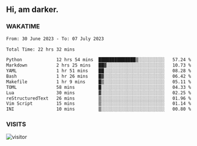 ## Hi, am darker.

### WAKATIME

<!--START_SECTION:waka-->

```txt
From: 30 June 2023 - To: 07 July 2023

Total Time: 22 hrs 32 mins

Python             12 hrs 54 mins  ██████████████▒░░░░░░░░░░   57.24 %
Markdown           2 hrs 25 mins   ██▓░░░░░░░░░░░░░░░░░░░░░░   10.73 %
YAML               1 hr 51 mins    ██░░░░░░░░░░░░░░░░░░░░░░░   08.28 %
Bash               1 hr 26 mins    █▓░░░░░░░░░░░░░░░░░░░░░░░   06.42 %
Makefile           1 hr 9 mins     █▒░░░░░░░░░░░░░░░░░░░░░░░   05.11 %
TOML               58 mins         █░░░░░░░░░░░░░░░░░░░░░░░░   04.33 %
Lua                30 mins         ▓░░░░░░░░░░░░░░░░░░░░░░░░   02.25 %
reStructuredText   26 mins         ▒░░░░░░░░░░░░░░░░░░░░░░░░   01.96 %
Vim Script         15 mins         ▒░░░░░░░░░░░░░░░░░░░░░░░░   01.14 %
INI                10 mins         ▒░░░░░░░░░░░░░░░░░░░░░░░░   00.80 %
```

<!--END_SECTION:waka-->

### VISITS
<!-- i should probably build this when i will have some time -->
![visitor](https://profile-counter.glitch.me/sanix-darker/count.svg)
